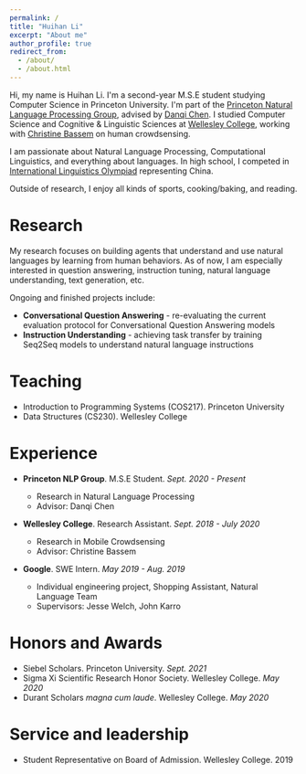 ```yaml
---
permalink: /
title: "Huihan Li"
excerpt: "About me"
author_profile: true
redirect_from: 
  - /about/
  - /about.html
---
```


Hi, my name is Huihan Li. I'm a second-year M.S.E student studying Computer Science in Princeton University. I'm part of the [Princeton Natural Language Processing Group](https://princeton-nlp.github.io/), advised by [Danqi Chen](https://www.cs.princeton.edu/~danqic/). I studied Computer Science and Cognitive & Linguistic Sciences at [Wellesley College](https://www.wellesley.edu/), working with [Christine Bassem](https://www.wellesley.edu/cs/faculty/bassem) on human crowdsensing.

I am passionate about Natural Language Processing, Computational Linguistics, and everything about languages. In high school, I competed in [International Linguistics Olympiad](https://ioling.org/) representing China.

Outside of research, I enjoy all kinds of sports, cooking/baking, and reading.


Research
======
My research focuses on building agents that understand and use natural languages by learning from human behaviors. As of now, I am especially interested in question answering, instruction tuning, natural language understanding, text generation, etc.

Ongoing and finished projects include:
*  **Conversational Question Answering** - re-evaluating the current evaluation protocol for Conversational Question Answering models
*  **Instruction Understanding** - achieving task transfer by training Seq2Seq models to understand natural language instructions

Teaching
======
* Introduction to Programming Systems (COS217). Princeton University
* Data Structures (CS230). Wellesley College

Experience
======
* **Princeton NLP Group**. M.S.E Student. *Sept. 2020 - Present*
  * Research in Natural Language Processing
  * Advisor: Danqi Chen

* **Wellesley College**. Research Assistant. *Sept. 2018 - July 2020*
  * Research in Mobile Crowdsensing
  * Advisor: Christine Bassem

* **Google**. SWE Intern. *May 2019 - Aug. 2019*
  * Individual engineering project, Shopping Assistant, Natural Language Team
  * Supervisors: Jesse Welch, John Karro

Honors and Awards
======
* Siebel Scholars. Princeton University. *Sept. 2021*
* Sigma Xi Scientific Research Honor Society. Wellesley College. *May 2020*
* Durant Scholars *magna cum laude*. Wellesley College. *May 2020*

Service and leadership
======
* Student Representative on Board of Admission. Wellesley College. 2019